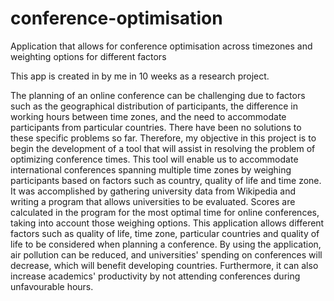 # conference-optimisation
Application that allows for conference optimisation across timezones and weighting options for different factors

This app is created in by me in 10 weeks as a research project.

The planning of an online conference can be challenging due to factors such as the geographical distribution of participants, the difference in working hours between time zones, and the need to accommodate participants from particular countries. There have been no solutions to these specific problems so far. Therefore, my objective in this project is to begin the development of a tool that will assist in resolving the problem of optimizing conference times. This tool will enable us to accommodate international conferences spanning multiple time zones by weighing participants based on factors such as country, quality of life and time zone. It was accomplished by gathering university data from Wikipedia and writing a program that allows universities to be evaluated. Scores are calculated in the program for the most optimal time for online conferences, taking into account those weighing options. This application allows different factors such as quality of life, time zone, particular countries and quality of life to be considered when planning a conference. By using the application, air pollution can be reduced, and universities' spending on conferences will decrease, which will benefit developing countries. Furthermore, it can also increase academics' productivity by not attending conferences during unfavourable hours.
